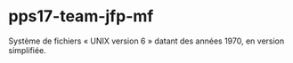 # pps17-team-jfp-mf

Système de fichiers « UNIX version 6 » datant des années 1970, en version simplifiée.
